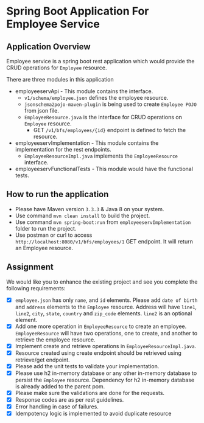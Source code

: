 # Spring Boot Application For Employee Service

## Application Overview
Employee service is a spring boot rest application which would provide the CRUD operations for `Employee` resource.

There are three modules in this application
- employeeservApi - This module contains the interface.
	- `v1/schema/employee.json` defines the employee resource.
	- `jsonschema2pojo-maven-plugin` is being used to create `Employee POJO` from json file.
	- `EmployeeResource.java` is the interface for CRUD operations on `Employee` resource.
		- GET `/v1/bfs/employees/{id}` endpoint is defined to fetch the resource.
- employeeservImplementation - This module contains the implementation for the rest endpoints.
	- `EmployeeResourceImpl.java` implements the `EmployeeResource` interface.
- employeeservFunctionalTests - This module would have the functional tests.

## How to run the application
- Please have Maven version `3.3.3` & Java 8 on your system.
- Use command `mvn clean install` to build the project.
- Use command `mvn spring-boot:run` from `employeeservImplementation` folder to run the project.
- Use postman or curl to access `http://localhost:8080/v1/bfs/employees/1` GET endpoint. It will return an Employee resource.

## Assignment
We would like you to enhance the existing project and see you complete the following requirements:

- [x] `employee.json` has only `name`, and `id` elements. Please add `date of birth` and `address` elements to the `Employee` resource. Address will have `line1`, `line2`, `city`, `state`, `country` and `zip_code` elements. `line2` is an optional element.
- [x] Add one more operation in `EmployeeResource` to create an employee. `EmployeeResource` will have two operations, one to create, and another to retrieve the employee resource.
- [x] Implement create and retrieve operations in `EmployeeResourceImpl.java`.
- [x] Resource created using create endpoint should be retrieved using retrieve/get endpoint.
- [x] Please add the unit tests to validate your implementation.
- [x] Please use h2 in-memory database or any other in-memory database to persist the `Employee` resource. Dependency for h2 in-memory database is already added to the parent pom.
- [x] Please make sure the validations are done for the requests.
- [x] Response codes are as per rest guidelines.
- [x] Error handling in case of failures.
- [x] Idempotency logic is implemented to avoid duplicate resource